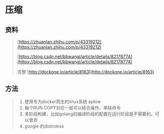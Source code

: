 # 压缩

## 资料

> [https://zhuanlan.zhihu.com/p/43319212](https://zhuanlan.zhihu.com/p/43319212)
>
> [https://blog.csdn.net/bbwangj/article/details/82178774](https://blog.csdn.net/bbwangj/article/details/82178774)
>
> 完整 [http://dockone.io/article/8163](http://dockone.io/article/8163)

## 方法

> 1. 使用专为docker而生的linux系统 apline
> 2. 每个RUN COPY对应一层可以结合操作，串联命令
> 3. 多阶段构建，比如golang的编译阶段的配置在运行阶段是不需要的。可以舍弃
> 4. google 的distroless



